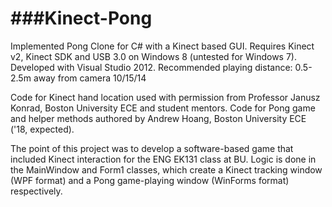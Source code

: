 ###Kinect-Pong
===========

Implemented Pong Clone for C# with a Kinect based GUI.
Requires Kinect v2, Kinect SDK and USB 3.0 on Windows 8 (untested for Windows 7).
Developed with Visual Studio 2012.
Recommended playing distance: 0.5-2.5m away from camera
10/15/14

Code for Kinect hand location used with permission from Professor Janusz Konrad, Boston University ECE and student mentors.
Code for Pong game and helper methods authored by Andrew Hoang, Boston University ECE ('18, expected).

The point of this project was to develop a software-based game that included Kinect interaction for the ENG EK131 class at BU. 
Logic is done in the MainWindow and Form1 classes, which create a Kinect tracking window (WPF format) and a Pong game-playing window (WinForms format) respectively.


